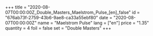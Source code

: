 +++
title = "2020-08-07T00:00:00Z_Double_Masters_Maelstrom_Pulse_[en]_false"
id = "676ab73f-2759-43b6-9ae8-ca33a55ebf80"
date = "2020-08-07T00:00:00Z"
name = "Maelstrom Pulse"
lang = ["en"]
price = "1.35"
quantity = 4
foil = false
set = "Double Masters"
+++
